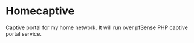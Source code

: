 # Homecaptive
Captive portal for my home network. It will run over pfSense PHP captive portal service.
